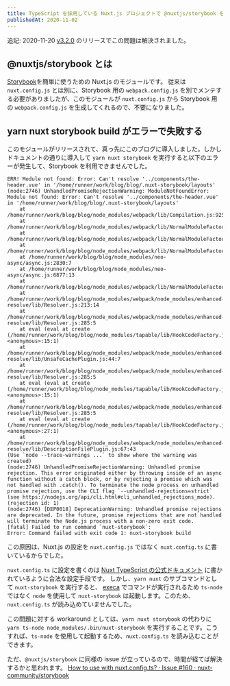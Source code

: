 ```yaml
---
title: TypeScript を採用している Nuxt.js プロジェクトで @nuxtjs/storybook を導入してハマったポイント 
publishedAt: 2020-11-02
---
```


追記: 2020-11-20
[v3.2.0](https://github.com/nuxt-community/storybook/releases/tag/v3.2.0) のリリースでこの問題は解決されました。

## @nuxtjs/storybook とは

[Storybook](https://storybook.js.org/)を簡単に使うための Nuxt.js のモジュールです。
従来は `nuxt.config.js` とは別に、Storybook 用の `webpack.config.js` を別でメンテする必要がありましたが、このモジュールが `nuxt.config.js` から Storybook 用の `webpack.config.js` を生成してくれるので、不要になりました。

## yarn nuxt storybook build がエラーで失敗する

このモジュールがリリースされて、真っ先にこのブログに導入しました。しかしドキュメントの通りに導入して `yarn nuxt storybook` を実行すると以下のエラーが発生して、Storybook を利用できませんでした。

```shell
ERR! Module not found: Error: Can't resolve '../components/the-header.vue' in '/home/runner/work/blog/blog/.nuxt-storybook/layouts'
(node:2746) UnhandledPromiseRejectionWarning: ModuleNotFoundError: Module not found: Error: Can't resolve '../components/the-header.vue' in '/home/runner/work/blog/blog/.nuxt-storybook/layouts'
    at /home/runner/work/blog/blog/node_modules/webpack/lib/Compilation.js:925:10
    at /home/runner/work/blog/blog/node_modules/webpack/lib/NormalModuleFactory.js:401:22
    at /home/runner/work/blog/blog/node_modules/webpack/lib/NormalModuleFactory.js:130:21
    at /home/runner/work/blog/blog/node_modules/webpack/lib/NormalModuleFactory.js:224:22
    at /home/runner/work/blog/blog/node_modules/neo-async/async.js:2830:7
    at /home/runner/work/blog/blog/node_modules/neo-async/async.js:6877:13
    at /home/runner/work/blog/blog/node_modules/webpack/lib/NormalModuleFactory.js:214:25
    at /home/runner/work/blog/blog/node_modules/webpack/node_modules/enhanced-resolve/lib/Resolver.js:213:14
    at /home/runner/work/blog/blog/node_modules/webpack/node_modules/enhanced-resolve/lib/Resolver.js:285:5
    at eval (eval at create (/home/runner/work/blog/blog/node_modules/tapable/lib/HookCodeFactory.js:33:10), <anonymous>:15:1)
    at /home/runner/work/blog/blog/node_modules/webpack/node_modules/enhanced-resolve/lib/UnsafeCachePlugin.js:44:7
    at /home/runner/work/blog/blog/node_modules/webpack/node_modules/enhanced-resolve/lib/Resolver.js:285:5
    at eval (eval at create (/home/runner/work/blog/blog/node_modules/tapable/lib/HookCodeFactory.js:33:10), <anonymous>:15:1)
    at /home/runner/work/blog/blog/node_modules/webpack/node_modules/enhanced-resolve/lib/Resolver.js:285:5
    at eval (eval at create (/home/runner/work/blog/blog/node_modules/tapable/lib/HookCodeFactory.js:33:10), <anonymous>:27:1)
    at /home/runner/work/blog/blog/node_modules/webpack/node_modules/enhanced-resolve/lib/DescriptionFilePlugin.js:67:43
(Use `node --trace-warnings ...` to show where the warning was created)
(node:2746) UnhandledPromiseRejectionWarning: Unhandled promise rejection. This error originated either by throwing inside of an async function without a catch block, or by rejecting a promise which was not handled with .catch(). To terminate the node process on unhandled promise rejection, use the CLI flag `--unhandled-rejections=strict` (see https://nodejs.org/api/cli.html#cli_unhandled_rejections_mode). (rejection id: 1)
(node:2746) [DEP0018] DeprecationWarning: Unhandled promise rejections are deprecated. In the future, promise rejections that are not handled will terminate the Node.js process with a non-zero exit code.
[fatal] Failed to run command `nuxt-storybook`:
Error: Command failed with exit code 1: nuxt-storybook build
```

この原因は、Nuxt.js の設定を `nuxt.config.js` ではなく `nuxt.config.ts` に書いているからでした。

`nuxt.config.ts` に設定を書くのは [Nuxt TypeScript の公式ドキュメント](https://typescript.nuxtjs.org/ja/cookbook/configuration.html) に書かれているように合法な設定手段です。
しかし、`yarn nuxt` のサブコマンドとして `nuxt-storybook` を実行すると、 [execa](https://github.com/sindresorhus/execa) でコマンドが実行されるため `ts-node` ではなく `node` を使用して `nuxt-storybook` は起動します。このため、`nuxt.config.ts` が読み込めていませんでした。

この問題に対する workaround としては、`yarn nuxt storybook` の代わりに `yarn ts-node node_modules/.bin/nuxt-storybook` を実行することです。こうすれば、`ts-node` を使用して起動するため、`nuxt.config.ts` を読み込むことができます。

ただ、`@nuxtjs/storybook` に同様の issue が立っているので、時間が経てば解決するかと思われます。
[How to use with nuxt.config.ts? · Issue #160 · nuxt-community/storybook](https://github.com/nuxt-community/storybook/issues/160)
